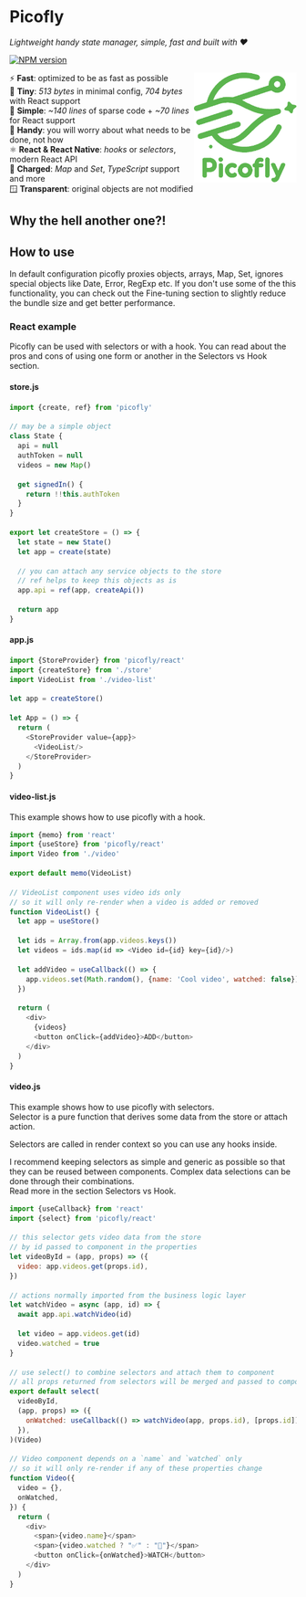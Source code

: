 # Picofly

_Lightweight handy state manager, simple, fast and built with ❤️_

[![NPM version](https://img.shields.io/npm/v/picofly.svg)](https://www.npmjs.com/package/picofly)

<img src="docs/logo.webp" height="192" align="right">

⚡ **Fast**: optimized to be as fast as possible  
🤏 **Tiny**: *513 bytes* in minimal config, *704 bytes* with React support  
🥧 **Simple**: *~140 lines* of sparse code + *~70 lines* for React support  
🍳 **Handy**: you will worry about what needs to be done, not how  
⚛️ **React & React Native**: *hooks* or *selectors*, modern React API  
🔋 **Charged**: *Map* and *Set*, *TypeScript* support and more  
🪟 **Transparent**: original objects are not modified

## Why the hell another one?!

## How to use

In default configuration picofly proxies objects, arrays, Map, Set,
ignores special objects like Date, Error, RegExp etc. If you don't use
some of the this functionality, you can check out the Fine-tuning section
to slightly reduce the bundle size and get better performance.

### React example

Picofly can be used with selectors or with a hook.
You can read about the pros and cons of using one form or another in the
Selectors vs Hook section.

#### store.js
```javascript
import {create, ref} from 'picofly'

// may be a simple object
class State {
  api = null
  authToken = null
  videos = new Map()

  get signedIn() {
    return !!this.authToken
  }
}

export let createStore = () => {
  let state = new State()
  let app = create(state)
  
  // you can attach any service objects to the store
  // ref helps to keep this objects as is
  app.api = ref(app, createApi())
  
  return app
}
```

#### app.js
```javascript
import {StoreProvider} from 'picofly/react'
import {createStore} from './store'
import VideoList from './video-list'

let app = createStore()

let App = () => {
  return (
    <StoreProvider value={app}>
      <VideoList/>
    </StoreProvider>
  )
}
```

#### video-list.js

This example shows how to use picofly with a hook.

```javascript
import {memo} from 'react'
import {useStore} from 'picofly/react'
import Video from './video'

export default memo(VideoList)

// VideoList component uses video ids only
// so it will only re-render when a video is added or removed
function VideoList() {
  let app = useStore()

  let ids = Array.from(app.videos.keys())
  let videos = ids.map(id => <Video id={id} key={id}/>)
  
  let addVideo = useCallback(() => {
    app.videos.set(Math.random(), {name: 'Cool video', watched: false})  
  })
  
  return (
    <div>
      {videos}
      <button onClick={addVideo}>ADD</button>
    </div>
  )
}
```

#### video.js

This example shows how to use picofly with selectors.  
Selector is a pure function that derives some data from the store or
attach action.

Selectors are called in render context so you can use any hooks inside.

I recommend keeping selectors as simple and generic as possible
so that they can be reused between components.
Complex data selections can be done through their combinations.  
Read more in the section Selectors vs Hook.

```javascript
import {useCallback} from 'react'
import {select} from 'picofly/react'

// this selector gets video data from the store
// by id passed to component in the properties 
let videoById = (app, props) => ({
  video: app.videos.get(props.id),
})

// actions normally imported from the business logic layer
let watchVideo = async (app, id) => {
  await app.api.watchVideo(id)

  let video = app.videos.get(id)
  video.watched = true
}

// use select() to combine selectors and attach them to component
// all props returned from selectors will be merged and passed to component
export default select(
  videoById,
  (app, props) => ({
    onWatched: useCallback(() => watchVideo(app, props.id), [props.id]),
  }),
)(Video)

// Video component depends on a `name` and `watched` only
// so it will only re-render if any of these properties change
function Video({
  video = {},
  onWatched,
}) {
  return (
    <div>
      <span>{video.name}</span>
      <span>{video.watched ? "✅" : "🚫"}</span>
      <button onClick={onWatched}>WATCH</button>
    </div>
  )
}
```
